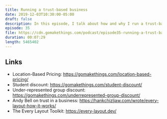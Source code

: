 ```yaml
---
title: Running a trust-based business
date: 2019-12-03T10:30:00-05:00
draft: false
description: In this episode, I talk about how and why I run a trust-based business.
episode: 35
file: https://cdn.gomakethings.com/podcast/episode35-running-a-trust-based-business.mp3
duration: 00:07:29
length: 5465402
---
```


## Links

- Location-Based Pricing: https://gomakethings.com/location-based-pricing/
- Student discount: https://gomakethings.com/student-discount/
- Under-represented group discount: https://gomakethings.com/underrepresented-group-discount/
- Andy Bell on trust in a business: https://hankchizljaw.com/wrote/every-layout-how-it-works/
- The Every Layout Toolkit: https://every-layout.dev/